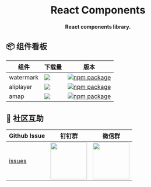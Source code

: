 <h1 align="center">React Components</h1>

<h4 align="center">React components library.<h4>

## 📦 组件看板

| 组件 | 下载量 | 版本 |
| --- | --- | --- |
| watermark | [![](https://img.shields.io/npm/dw/@pansy/react-watermark.svg)](https://www.npmjs.com/package/@pansy/react-watermark) | [![npm package](https://img.shields.io/npm/v/@pansy/react-watermark.svg?style=flat-square?style=flat-square)](https://www.npmjs.com/package/@pansy/react-watermark) |
| aliplayer | [![](https://img.shields.io/npm/dw/@pansy/react-aliplayer.svg)](https://www.npmjs.com/package/@pansy/react-aliplayer) | [![npm package](https://img.shields.io/npm/v/@pansy/react-aliplayer.svg?style=flat-square?style=flat-square)](https://www.npmjs.com/package/@pansy/react-aliplayer) |
| amap | [![](https://img.shields.io/npm/dw/@pansy/react-amap.svg)](https://www.npmjs.com/package/@pansy/react-amap) | [![npm package](https://img.shields.io/npm/v/@pansy/react-amap.svg?style=flat-square?style=flat-square)](https://www.npmjs.com/package/@pansy/react-amap) |

## 🌟 社区互助

| Github Issue                                      | 钉钉群                                                                                     | 微信群                                                                                   |
| ------------------------------------------------- | ------------------------------------------------------------------------------------------ | ---------------------------------------------------------------------------------------- |
| [issues](https://github.com/pansyjs/react-components/issues) | <img src="https://github.com/alitajs/alita/blob/master/public/dingding.png" width="100" /> | <img src="https://github.com/alitajs/alita/blob/master/public/wechat.png" width="100" /> |
